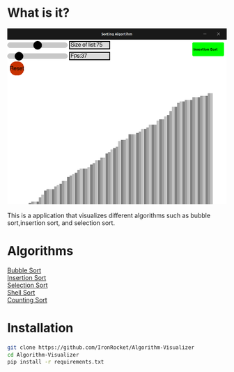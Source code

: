 # What is it?
![](/img/algorithm.png)

This is a application that visualizes different algorithms such as bubble sort,insertion sort, and selection sort.


# Algorithms
[Bubble Sort](https://en.wikipedia.org/wiki/Bubble_sort)\
[Insertion Sort](https://en.wikipedia.org/wiki/Insertion_sort)\
[Selection Sort](https://en.wikipedia.org/wiki/Selection_sort)\
[Shell Sort](https://en.wikipedia.org/wiki/Shellsort)\
[Counting Sort](https://en.wikipedia.org/wiki/Counting_sort)


# Installation
```bash
git clone https://github.com/IronRocket/Algorithm-Visualizer
cd Algorithm-Visualizer
pip install -r requirements.txt
```
